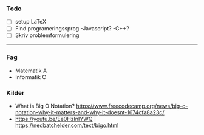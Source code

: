 ### Todo
- [ ] setup LaTeX
- [ ] Find programeringssprog
	-Javascript?
	-C++?
- [ ] Skriv problemformulering

---

### Fag
- Matematik A
- Informatik C

### Kilder

- What is Big O Notation?
	https://www.freecodecamp.org/news/big-o-notation-why-it-matters-and-why-it-doesnt-1674cfa8a23c/
- https://youtu.be/Ee0HzlnIYWQ | https://nedbatchelder.com/text/bigo.html